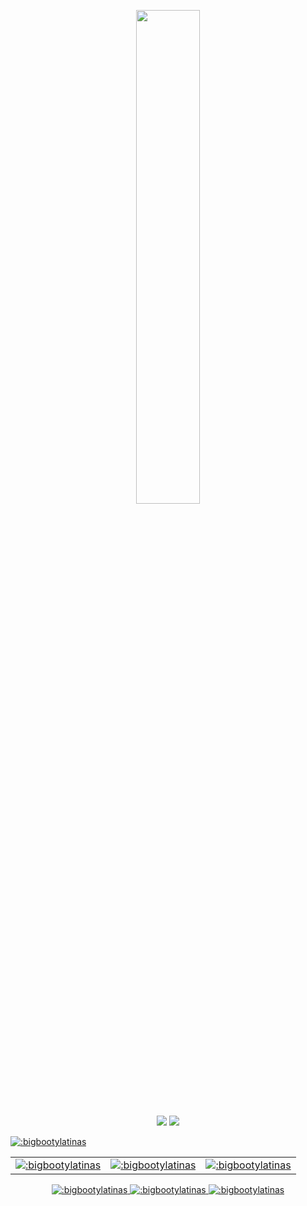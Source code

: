 <p align=center>
  <a href="https://discord.com/users/277674827215536129"><img src="https://lanyard-profile-readme.vercel.app/api/277674827215536129" width=45%></a>
</p>

<p align="center">
  <a href="https://github.com/bigbootylatinas"><img src="https://img.shields.io/github/followers/bigbootylatinas?style=for-the-badge"></img></a>
  <a href="https://github.com/bigbootylatinas"><img src="https://img.shields.io/github/stars/bigbootylatinas?style=for-the-badge"></img></a>
</p>



<table>
</td>
<td>
<a href="https://www.roblox.com/users/53650704/profile"><img src="https://j2sh.replit.app/profile/53650704" alt=":bigbootylatinas" />
</td>
<a href="https://www.roblox.com/users/81777/profile"><img src="https://j2sh.replit.app/profile/81777" alt=":bigbootylatinas" />

<td>
<a href="https://www.roblox.com/users/4327514471/profile"><img src="https://j2sh.replit.app/profile/4327514471" alt=":bigbootylatinas" />
</td>
<td>
<a href="https://www.roblox.com/users/4348236369/profile"><img src="https://j2sh.replit.app/profile/4348236369" alt=":bigbootylatinas" />
</td>
</table>

<p align="center">
  <a href="https://www.roblox.com/users/81777/profile"><img src="https://xn--cp2a.co/profile/81777" alt=":bigbootylatinas" />
  <a href="https://www.roblox.com/users/4327514471/profile"><img src="https://j2sh.replit.app/profile/4327514471" alt=":bigbootylatinas" />
  <a href="https://www.roblox.com/users/4348236369/profile"><img src="https://j2sh.replit.app/profile/4348236369" alt=":bigbootylatinas" />
</p>

